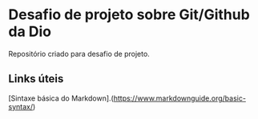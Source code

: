 # Desafio de projeto sobre Git/Github da Dio
Repositório criado para desafio de projeto.

## Links úteis 
[Sintaxe básica do Markdown].(https://www.markdownguide.org/basic-syntax/)
